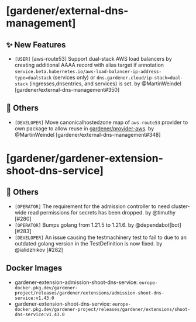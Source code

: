 # [gardener/external-dns-management]

## ✨ New Features

- `[USER]` [aws-route53] Support dual-stack AWS load balancers by creating additional AAAA record with alias target if annotation `service.beta.kubernetes.io/aws-load-balancer-ip-address-type=dualstack` (services only) or `dns.gardener.cloud/ip-stack=dual-stack` (ingresses,dnsentries, and services) is set. by @MartinWeindel [gardener/external-dns-management#350]
## 🏃 Others

- `[DEVELOPER]` Move canonicalhostedzone map of `aws-route53` provider to own package to allow reuse in [gardener/provider-aws](https://github.com/gardener/gardener-extension-provider-aws/). by @MartinWeindel [gardener/external-dns-management#348]
# [gardener/gardener-extension-shoot-dns-service]

## 🏃 Others

- `[OPERATOR]` The requirement for the admission controller to need cluster-wide read permissions for secrets has been dropped. by @timuthy [#280]
- `[OPERATOR]` Bumps golang from 1.21.5 to 1.21.6. by @dependabot[bot] [#283]
- `[DEVELOPER]` An issue causing the testmachinery test to fail to due to an outdated golang version in the TestDefinition is now fixed. by @ialidzhikov [#282]

## Docker Images
- gardener-extension-admission-shoot-dns-service: `europe-docker.pkg.dev/gardener-project/releases/gardener/extensions/admission-shoot-dns-service:v1.43.0`
- gardener-extension-shoot-dns-service: `europe-docker.pkg.dev/gardener-project/releases/gardener/extensions/shoot-dns-service:v1.43.0`

